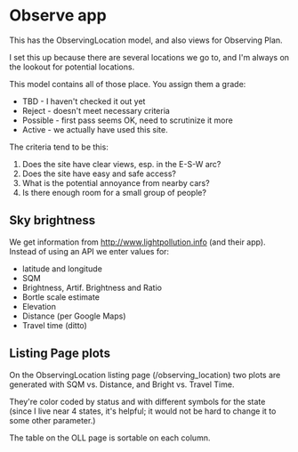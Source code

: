 # Observe app

This has the ObservingLocation model, and also views for Observing Plan.

I set this up because there are several locations we go to, and I'm always on the lookout
for potential locations.

This model contains all of those place.   You assign them a grade:
* TBD - I haven't checked it out yet
* Reject - doesn't meet necessary criteria
* Possible - first pass seems OK, need to scrutinize it more
* Active - we actually have used this site.

The criteria tend to be this:
1. Does the site have clear views, esp. in the E-S-W arc?
2. Does the site have easy and safe access?
3. What is the potential annoyance from nearby cars?
4. Is there enough room for a small group of people?

## Sky brightness

We get information from http://www.lightpollution.info (and their app).
Instead of using an API we enter values for:

* latitude and longitude
* SQM
* Brightness, Artif. Brightness and Ratio
* Bortle scale estimate
* Elevation
* Distance (per Google Maps)
* Travel time (ditto)

## Listing Page plots

On the ObservingLocation listing page (/observing_location) two plots are generated
with SQM vs. Distance, and Bright vs. Travel Time.

They're color coded by status and with different symbols for the state (since I live near 4 states, it's helpful; it would not be hard to change it to some other parameter.)

The table on the OLL page is sortable on each column.

